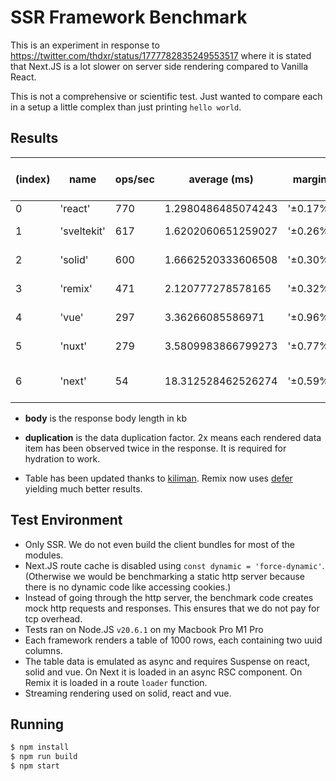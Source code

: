 # SSR Framework Benchmark

This is an experiment in response to https://twitter.com/thdxr/status/1777782835249553517 where it is stated that Next.JS is a lot slower on server side rendering compared to Vanilla React.

This is not a comprehensive or scientific test. Just wanted to compare each in a setup a little complex than just printing `hello world`.

## Results

| (index) | name        | ops/sec | average (ms)       | margin   | samples | body (kb) | duplication | relative to react |
| ------- | ----------- | ------- | ------------------ | -------- | ------- | --------- | ----------- | ----------------- |
| 0       | 'react'     | 770     | 1.2980486485074243 | '±0.17%' | 11556   | '97.28'   | 'x1.00'     | ''                |
| 1       | 'sveltekit' | 617     | 1.6202060651259027 | '±0.26%' | 9259    | '184.46'  | 'x2.00'     | '1.25 x slower'   |
| 2       | 'solid'     | 600     | 1.6662520333606508 | '±0.30%' | 9003    | '215.93'  | 'x2.00'     | '1.28 x slower'   |
| 3       | 'remix'     | 471     | 2.120777278578165  | '±0.32%' | 7073    | '189.10'  | 'x2.00'     | '1.63 x slower'   |
| 4       | 'vue'       | 297     | 3.36266085586971   | '±0.96%' | 4462    | '96.72'   | 'x1.00'     | '2.59 x slower'   |
| 5       | 'nuxt'      | 279     | 3.5809983866799273 | '±0.77%' | 4189    | '97.57'   | 'x1.00'     | '2.76 x slower'   |
| 6       | 'next'      | 54      | 18.312528462526274 | '±0.59%' | 820     | '284.64'  | 'x2.00'     | '14.26 x slower'  |

- **body** is the response body length in kb
- **duplication** is the data duplication factor. 2x means each rendered data item has been observed twice in the response. It is required for hydration to work.

- Table has been updated thanks to [kiliman](https://github.com/kiliman). Remix now uses [defer](https://remix.run/docs/en/main/utils/defer) yielding much better results.

## Test Environment

- Only SSR. We do not even build the client bundles for most of the modules.
- Next.JS route cache is disabled using `const dynamic = 'force-dynamic'`. (Otherwise we would be benchmarking a static http server because there is no dynamic code like accessing cookies.)
- Instead of going through the http server, the benchmark code creates mock http requests and responses. This ensures that we do not pay for tcp overhead.
- Tests ran on Node.JS `v20.6.1` on my Macbook Pro M1 Pro
- Each framework renders a table of 1000 rows, each containing two uuid columns.
- The table data is emulated as async and requires Suspense on react, solid and vue. On Next it is loaded in an async RSC component. On Remix it is loaded in a route `loader` function.
- Streaming rendering used on solid, react and vue.

## Running

```sh
$ npm install
$ npm run build
$ npm start
```
